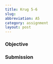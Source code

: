 ```yaml
---
title: Krug 5-6
slug: 
abbreviation: A5
category: assignment
layout: post
---
```


### Objective


### Submission
